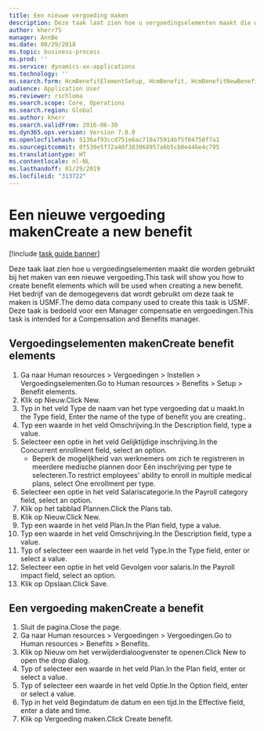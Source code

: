 ```yaml
---
title: Een nieuwe vergoeding maken
description: Deze taak laat zien hoe u vergoedingselementen maakt die worden gebruikt bij het maken van een nieuwe vergoeding.
author: kherr75
manager: AnnBe
ms.date: 08/29/2018
ms.topic: business-process
ms.prod: ''
ms.service: dynamics-ax-applications
ms.technology: ''
ms.search.form: HcmBenefitElementSetup, HcmBenefit, HcmBenefitNewBenefit, HcmBenefitPlanLookup
audience: Application User
ms.reviewer: rschloma
ms.search.scope: Core, Operations
ms.search.region: Global
ms.author: kherr
ms.search.validFrom: 2016-06-30
ms.dyn365.ops.version: Version 7.0.0
ms.openlocfilehash: 5136af93ccd751e6ac710a75914bf5f04750f7a1
ms.sourcegitcommit: 0f530e5f72a40f383868957a6b5cb0e446e4c795
ms.translationtype: HT
ms.contentlocale: nl-NL
ms.lasthandoff: 01/29/2019
ms.locfileid: "313722"
---
```

# <a name="create-a-new-benefit"></a><span data-ttu-id="ef416-103">Een nieuwe vergoeding maken</span><span class="sxs-lookup"><span data-stu-id="ef416-103">Create a new benefit</span></span>

[!include [task guide banner](../../includes/task-guide-banner.md)]

<span data-ttu-id="ef416-104">Deze taak laat zien hoe u vergoedingselementen maakt die worden gebruikt bij het maken van een nieuwe vergoeding.</span><span class="sxs-lookup"><span data-stu-id="ef416-104">This task will show you how to create benefit elements which will be used when creating a new benefit.</span></span> <span data-ttu-id="ef416-105">Het bedrijf van de demogegevens dat wordt gebruikt om deze taak te maken is USMF.</span><span class="sxs-lookup"><span data-stu-id="ef416-105">The demo data company used to create this task is USMF.</span></span> <span data-ttu-id="ef416-106">Deze taak is bedoeld voor een Manager compensatie en vergoedingen.</span><span class="sxs-lookup"><span data-stu-id="ef416-106">This task is intended for a Compensation and Benefits manager.</span></span>


## <a name="create-benefit-elements"></a><span data-ttu-id="ef416-107">Vergoedingselementen maken</span><span class="sxs-lookup"><span data-stu-id="ef416-107">Create benefit elements</span></span>
1. <span data-ttu-id="ef416-108">Ga naar Human resources > Vergoedingen > Instellen > Vergoedingselementen.</span><span class="sxs-lookup"><span data-stu-id="ef416-108">Go to Human resources > Benefits > Setup > Benefit elements.</span></span>
2. <span data-ttu-id="ef416-109">Klik op Nieuw.</span><span class="sxs-lookup"><span data-stu-id="ef416-109">Click New.</span></span>
3. <span data-ttu-id="ef416-110">Typ in het veld Type de naam van het type vergoeding dat u maakt.</span><span class="sxs-lookup"><span data-stu-id="ef416-110">In the Type field, Enter the name of the type of benefit you are creating..</span></span>
4. <span data-ttu-id="ef416-111">Typ een waarde in het veld Omschrijving.</span><span class="sxs-lookup"><span data-stu-id="ef416-111">In the Description field, type a value.</span></span>
5. <span data-ttu-id="ef416-112">Selecteer een optie in het veld Gelijktijdige inschrijving.</span><span class="sxs-lookup"><span data-stu-id="ef416-112">In the Concurrent enrollment field, select an option.</span></span>
    * <span data-ttu-id="ef416-113">Beperk de mogelijkheid van werknemers om zich te registreren in meerdere medische plannen door Eén inschrijving per type te selecteren.</span><span class="sxs-lookup"><span data-stu-id="ef416-113">To restrict employees' ability to enroll in multiple medical plans, select One enrollment per type.</span></span>  
6. <span data-ttu-id="ef416-114">Selecteer een optie in het veld Salariscategorie.</span><span class="sxs-lookup"><span data-stu-id="ef416-114">In the Payroll category field, select an option.</span></span>
7. <span data-ttu-id="ef416-115">Klik op het tabblad Plannen.</span><span class="sxs-lookup"><span data-stu-id="ef416-115">Click the Plans tab.</span></span>
8. <span data-ttu-id="ef416-116">Klik op Nieuw.</span><span class="sxs-lookup"><span data-stu-id="ef416-116">Click New.</span></span>
9. <span data-ttu-id="ef416-117">Typ een waarde in het veld Plan.</span><span class="sxs-lookup"><span data-stu-id="ef416-117">In the Plan field, type a value.</span></span>
10. <span data-ttu-id="ef416-118">Typ een waarde in het veld Omschrijving.</span><span class="sxs-lookup"><span data-stu-id="ef416-118">In the Description field, type a value.</span></span>
11. <span data-ttu-id="ef416-119">Typ of selecteer een waarde in het veld Type.</span><span class="sxs-lookup"><span data-stu-id="ef416-119">In the Type field, enter or select a value.</span></span>
12. <span data-ttu-id="ef416-120">Selecteer een optie in het veld Gevolgen voor salaris.</span><span class="sxs-lookup"><span data-stu-id="ef416-120">In the Payroll impact field, select an option.</span></span>
13. <span data-ttu-id="ef416-121">Klik op Opslaan.</span><span class="sxs-lookup"><span data-stu-id="ef416-121">Click Save.</span></span>

## <a name="create-a-benefit"></a><span data-ttu-id="ef416-122">Een vergoeding maken</span><span class="sxs-lookup"><span data-stu-id="ef416-122">Create a benefit</span></span>
1. <span data-ttu-id="ef416-123">Sluit de pagina.</span><span class="sxs-lookup"><span data-stu-id="ef416-123">Close the page.</span></span>
2. <span data-ttu-id="ef416-124">Ga naar Human resources > Vergoedingen > Vergoedingen.</span><span class="sxs-lookup"><span data-stu-id="ef416-124">Go to Human resources > Benefits > Benefits.</span></span>
3. <span data-ttu-id="ef416-125">Klik op Nieuw om het verwijderdialoogvenster te openen.</span><span class="sxs-lookup"><span data-stu-id="ef416-125">Click New to open the drop dialog.</span></span>
4. <span data-ttu-id="ef416-126">Typ of selecteer een waarde in het veld Plan.</span><span class="sxs-lookup"><span data-stu-id="ef416-126">In the Plan field, enter or select a value.</span></span>
5. <span data-ttu-id="ef416-127">Typ of selecteer een waarde in het veld Optie.</span><span class="sxs-lookup"><span data-stu-id="ef416-127">In the Option field, enter or select a value.</span></span>
6. <span data-ttu-id="ef416-128">Typ in het veld Begindatum de datum en een tijd.</span><span class="sxs-lookup"><span data-stu-id="ef416-128">In the Effective field, enter a date and time.</span></span>
7. <span data-ttu-id="ef416-129">Klik op Vergoeding maken.</span><span class="sxs-lookup"><span data-stu-id="ef416-129">Click Create benefit.</span></span>


